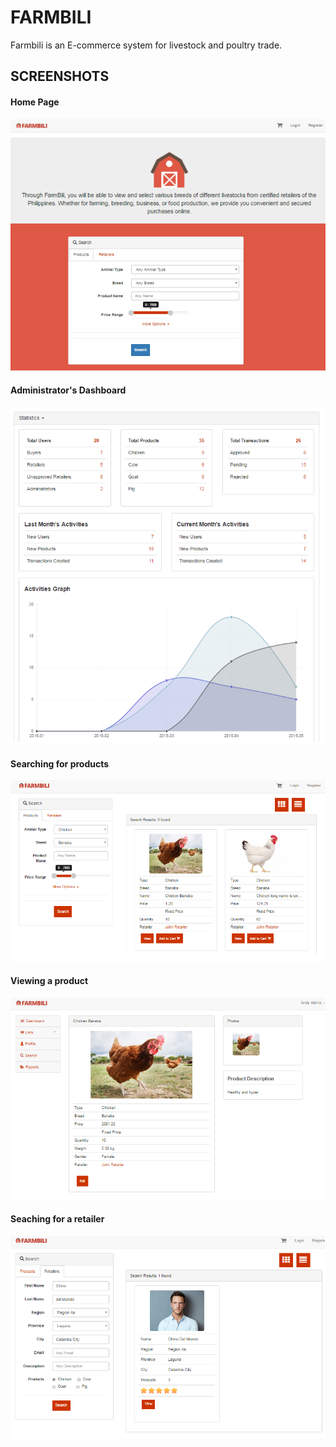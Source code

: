 # FARMBILI

Farmbili is an E-commerce system for livestock and poultry trade.

## SCREENSHOTS

#### Home Page
<kbd><img src="./public/images/readme/home.png"></kbd>

#### Administrator's Dashboard
<kbd><img src="./public/images/readme/dashboard.png"></kbd>

#### Searching for products
<kbd><img src="./public/images/readme/productsearch.png"></kbd>

#### Viewing a product
<kbd><img src="./public/images/readme/viewproduct.png"></kbd>

#### Seaching for a retailer
<kbd><img src="./public/images/readme/retailersearch.png"></kbd>
